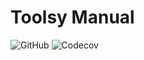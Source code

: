 # Toolsy Manual

![GitHub](https://img.shields.io/github/license/Rasic2/toolsy)
![Codecov](https://img.shields.io/codecov/c/github/Rasic2/toolsy)
